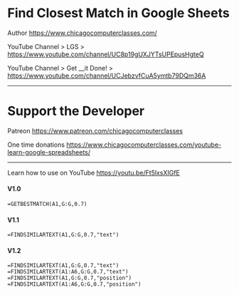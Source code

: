 # Find Closest Match in Google Sheets

Author https://www.chicagocomputerclasses.com/

YouTube Channel > LGS > https://www.youtube.com/channel/UC8p19gUXJYTsUPEpusHgteQ

YouTube Channel > Get __it Done! > https://www.youtube.com/channel/UCJebzvfCuA5ymtb79DQm36A

-----------------------------------------------

# Support the Developer

Patreon https://www.patreon.com/chicagocomputerclasses

One time donations https://www.chicagocomputerclasses.com/youtube-learn-google-spreadsheets/

-----------------------------------------------

Learn how to use on YouTube https://youtu.be/Ft5lxsXIGfE

#### V1.0
<code>=GETBESTMATCH(A1,G:G,0.7)</code>

#### V1.1
<code>=FINDSIMILARTEXT(A1,G:G,0.7,"text")</code>

#### V1.2
<code>=FINDSIMILARTEXT(A1,G:G,0.7,"text")</code></br>
<code>=FINDSIMILARTEXT(A1:A6,G:G,0.7,"text")</code></br>
<code>=FINDSIMILARTEXT(A1,G:G,0.7,"position")</code></br>
<code>=FINDSIMILARTEXT(A1:A6,G:G,0.7,"position")</code>
